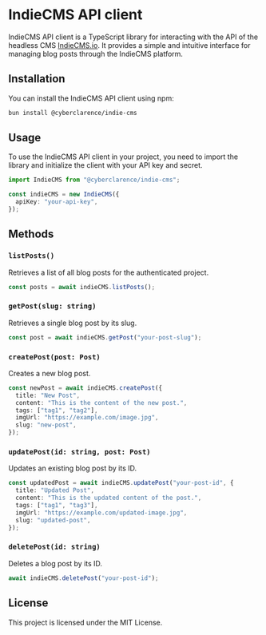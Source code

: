 # IndieCMS API client

IndieCMS API client is a TypeScript library for interacting with the API of the headless CMS [IndieCMS.io](https://indiecms.io). It provides a simple and intuitive interface for managing blog posts through the IndieCMS platform.

## Installation

You can install the IndieCMS API client using npm:

```bash
bun install @cyberclarence/indie-cms
```

## Usage

To use the IndieCMS API client in your project, you need to import the library and initialize the client with your API key and secret.

```typescript
import IndieCMS from "@cyberclarence/indie-cms";

const indieCMS = new IndieCMS({
  apiKey: "your-api-key",
});
```

## Methods

### `listPosts()`

Retrieves a list of all blog posts for the authenticated project.

```typescript
const posts = await indieCMS.listPosts();
```

### `getPost(slug: string)`

Retrieves a single blog post by its slug.

```typescript
const post = await indieCMS.getPost("your-post-slug");
```

### `createPost(post: Post)`

Creates a new blog post.

```typescript
const newPost = await indieCMS.createPost({
  title: "New Post",
  content: "This is the content of the new post.",
  tags: ["tag1", "tag2"],
  imgUrl: "https://example.com/image.jpg",
  slug: "new-post",
});
```

### `updatePost(id: string, post: Post)`

Updates an existing blog post by its ID.

```typescript
const updatedPost = await indieCMS.updatePost("your-post-id", {
  title: "Updated Post",
  content: "This is the updated content of the post.",
  tags: ["tag1", "tag3"],
  imgUrl: "https://example.com/updated-image.jpg",
  slug: "updated-post",
});
```

### `deletePost(id: string)`

Deletes a blog post by its ID.

```typescript
await indieCMS.deletePost("your-post-id");
```

## License

This project is licensed under the MIT License.
